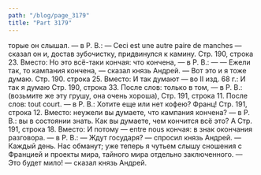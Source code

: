 ```yaml
---
path: "/blog/page_3179"
title: "Part 3179"
---
```


торые он слышал. — в Р. В.: — Ceci est une autre paire de manches — сказал он и, достав зубочистку, придвинулся к камину.
Стр. 190, строка 23.
Вместо: Но это всё-таки кончая: что кончена, — в Р. В.: —
— Ежели так, то кампания кончена, — сказал князь Андрей.
— Вот это и я тоже думаю.
Стр. 190. строка 25.
Вместо: И так думают — во II изд. 68 г.: И так я думаю
Стр. 190, строка 33.
После слов: только в том, — в Р. В.: (возьмите же эту грушу, она очень хороша),
Стр. 191, строка 11.
После слов: tout court. — в Р. В.: Хотите еще или нет кофею? Франц!
Стр. 191, строка 12.
Вместо: неужели вы думаете, что кампания кончена? — в P. В.: вы в состоянии знать. Как вы думаете, чем кончится всё это? А
Стр. 191, строка 18.
Вместо: И потому — entre nous кончая: в знак окончания разговора. — в Р. В.:
— Ждут государя? — спросил князь Андрей.
— Каждый день. Нас обманут; уже теперь я чутьем слышу сношения с Францией и проекты мира, тайного мира отдельно заключенного.
— Это будет мило! — сказал князь Андрей.

